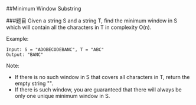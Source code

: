 ##Minimum Window Substring

###题目
Given a string S and a string T, find the minimum window in S which will contain all the characters in T in complexity O(n).

Example:
```
Input: S = "ADOBECODEBANC", T = "ABC"
Output: "BANC"
```

Note:
* If there is no such window in S that covers all characters in T, return the empty string "".
* If there is such window, you are guaranteed that there will always be only one unique minimum window in S.